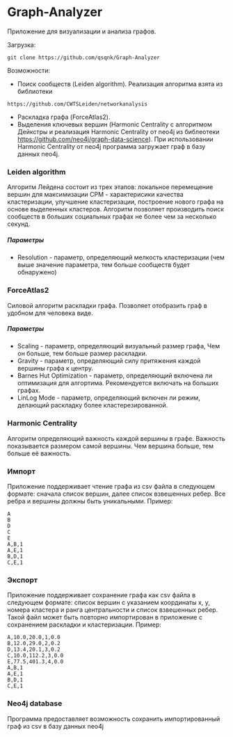 # Graph-Analyzer
Приложение для визуализации и анализа графов.

Загрузка:
```
git clone https://github.com/qsqnk/Graph-Analyzer
```

Возможности:
* Поиск сообществ (Leiden algorithm). Реализация алгоритма взята из библиотеки 
 ```
 https://github.com/CWTSLeiden/networkanalysis
 ```
* Раскладка графа (ForceAtlas2).
* Выделения ключевых вершин (Harmonic Centrality с алгоритмом Дейкстры и реализация Harmonic Centrality от neo4j из библеотеки https://github.com/neo4j/graph-data-science). При использовании Harmonic Centrality от neo4j программа загружает граф в базу данных neo4j.

### Leiden algorithm
Алгоритм Лейдена состоит из трех этапов: локальное перемещение вершин для максимизации CPM - характерисики качества кластеризации, улучшение кластеризации, построение нового графа на основе выделенных кластеров. Алгоритм позволяет производить поиск сообществ в больших социальных графах не более чем за несколько секунд.

##### Параметры
* Resolution - параметр, определяющий мелкость кластеризации (чем выше значение параметра, тем больше сообществ будет обнаружено)

###  ForceAtlas2
Силовой алгоритм раскладки графа. Позволяет отобразить граф в удобном для человека виде.

##### Параметры
* Scaling - параметр, определяющий визуальный размер графа, Чем он больше, тем больше размер раскладки.
* Gravity - параметр, определяющий силу притяжения каждой вершины графа к центру.
* Barnes Hut Optimization - параметр, определяющий включена ли оптимизация для алгортима. Рекомендуется включать на больших графах.
* LinLog Mode - параметр, определяющий включен ли режим, делающий раскладку более кластерезированной.

###  Harmonic Centrality
Алгоритм определяющий важность каждой вершины в графе. Важность показывается размером самой вершины. Чем вершина больше, тем больше её важность.

### Импорт
Приложение поддерживает чтение графа из csv файла в следующем формате: сначала список вершин, далее список взвешенных ребер. Все ребра и вершины должны быть уникальными.
Пример:

    A
    B
    D
    C
    E
    A,B,1
    A,E,1
    B,D,1
    C,E,1
   
### Экспорт
Приложение поддерживает сохранение графа как csv файла в следующем формате: список вершин с указанием координаты x, y, номера кластера и ранга центральности и список взвешенных ребер. Такой файл может быть повторно импортирован в приложение с сохранением раскладки и кластеризации.
Пример:

    A,10.0,20.0,1,0.0
    B,12.0,29.0,2,0.2
    D,13.4,20.1,3,0.2
    C,10.0,112.2,3,0.0
    E,77.5,401.3,4,0.0
    A,B,1
    A,E,1
    B,D,1
    C,E,1
   
   ###  Neo4j database
   Программа предоставляет возможность сохранить импортированный граф из csv в базу данных neo4j



